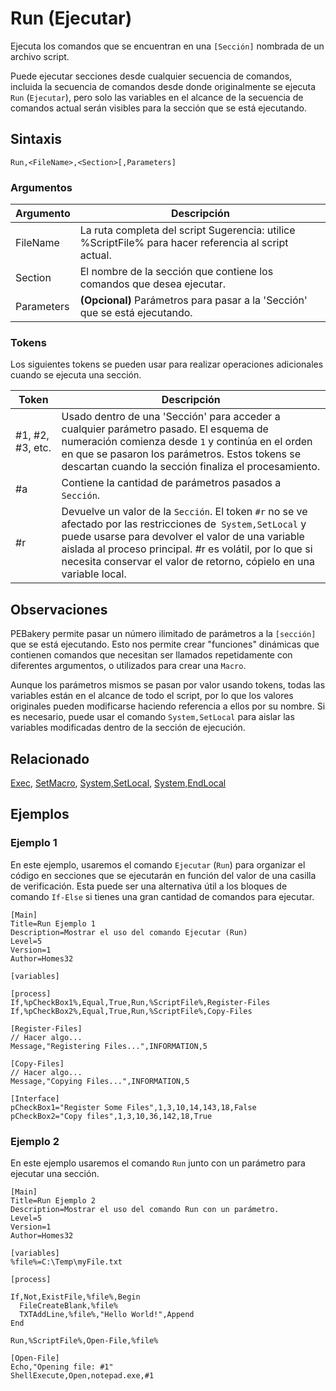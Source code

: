 # Run (Ejecutar)

Ejecuta los comandos que se encuentran en una `[Sección]` nombrada de un archivo script.

Puede ejecutar secciones desde cualquier secuencia de comandos, incluida la secuencia de comandos desde donde originalmente se ejecuta `Run` (`Ejecutar`), pero solo las variables en el alcance de la secuencia de comandos actual serán visibles para la sección que se está ejecutando.

## Sintaxis

```pebakery
Run,<FileName>,<Section>[,Parameters]
```

### Argumentos

| Argumento | Descripción |
| --- | --- |
| FileName | La ruta completa del script Sugerencia: utilice %ScriptFile% para hacer referencia al script actual. |
| Section | El nombre de la sección que contiene los comandos que desea ejecutar. |
| Parameters | **(Opcional)** Parámetros para pasar a la 'Sección' que se está ejecutando. |

### Tokens

Los siguientes tokens se pueden usar para realizar operaciones adicionales cuando se ejecuta una sección.

| Token | Descripción |
| --- | --- |
| #1, #2, #3, etc. | Usado dentro de una 'Sección' para acceder a cualquier parámetro pasado. El esquema de numeración comienza desde `1` y continúa en el orden en que se pasaron los parámetros. Estos tokens se descartan cuando la sección finaliza el procesamiento. |
| #a | Contiene la cantidad de parámetros pasados a `Sección`. |
| #r | Devuelve un valor de la `Sección`. El token `#r` no se ve afectado por las restricciones de` System,SetLocal` y puede usarse para devolver el valor de una variable aislada al proceso principal. #r es volátil, por lo que si necesita conservar el valor de retorno, cópielo en una variable local. |

## Observaciones

PEBakery permite pasar un número ilimitado de parámetros a la `[sección]` que se está ejecutando. Esto nos permite crear "funciones" dinámicas que contienen comandos que necesitan ser llamados repetidamente con diferentes argumentos, o utilizados para crear una `Macro`.

Aunque los parámetros mismos se pasan por valor usando tokens, todas las variables están en el alcance de todo el script, por lo que los valores originales pueden modificarse haciendo referencia a ellos por su nombre. Si es necesario, puede usar el comando `System,SetLocal` para aislar las variables modificadas dentro de la sección de ejecución.

## Relacionado

[Exec](./Exec.md), [SetMacro](../Control/SetMacro.md), [System,SetLocal](../System/SetLocal.md), [System,EndLocal](../System/EndLocal.md)

## Ejemplos

### Ejemplo 1

En este ejemplo, usaremos el comando `Ejecutar` (`Run`) para organizar el código en secciones que se ejecutarán en función del valor de una casilla de verificación. Esta puede ser una alternativa útil a los bloques de comando `If-Else` si tienes una gran cantidad de comandos para ejecutar.

```pebakery
[Main]
Title=Run Ejemplo 1
Description=Mostrar el uso del comando Ejecutar (Run)
Level=5
Version=1
Author=Homes32

[variables]

[process]
If,%pCheckBox1%,Equal,True,Run,%ScriptFile%,Register-Files
If,%pCheckBox2%,Equal,True,Run,%ScriptFile%,Copy-Files

[Register-Files]
// Hacer algo...
Message,"Registering Files...",INFORMATION,5

[Copy-Files]
// Hacer algo...
Message,"Copying Files...",INFORMATION,5

[Interface]
pCheckBox1="Register Some Files",1,3,10,14,143,18,False
pCheckBox2="Copy files",1,3,10,36,142,18,True
```

### Ejemplo 2

En este ejemplo usaremos el comando `Run` junto con un parámetro para ejecutar una sección.

```pebakery
[Main]
Title=Run Ejemplo 2
Description=Mostrar el uso del comando Run con un parámetro.
Level=5
Version=1
Author=Homes32

[variables]
%file%=C:\Temp\myFile.txt

[process]

If,Not,ExistFile,%file%,Begin
  FileCreateBlank,%file%
  TXTAddLine,%file%,"Hello World!",Append
End

Run,%ScriptFile%,Open-File,%file%

[Open-File]
Echo,"Opening file: #1"
ShellExecute,Open,notepad.exe,#1
```
